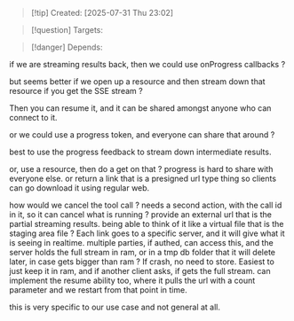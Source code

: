 
>[!tip] Created: [2025-07-31 Thu 23:02]

>[!question] Targets: 

>[!danger] Depends: 

if we are streaming results back, then we could use onProgress callbacks ?

but seems better if we open up a resource and then stream down that resource if you get the SSE stream ?

Then you can resume it, and it can be shared amongst anyone who can connect to it.

or we could use a progress token, and everyone can share that around ?

best to use the progress feedback to stream down intermediate results.

or, use a resource, then do a get on that ?
progress is hard to share with everyone else.
or return a link that is a presigned url type thing so clients can go download it using regular web.

how would we cancel the tool call ?
needs a second action, with the call id in it, so it can cancel what is running ?
provide an external url that is the partial streaming results.
being able to think of it like a virtual file that is the staging area file ?
Each link goes to a specific server, and it will give what it is seeing in realtime.
multiple parties, if authed, can access this, and the server holds the full stream in ram, or in a tmp db folder that it will delete later, in case gets bigger than ram ?
If crash, no need to store.
Easiest to just keep it in ram, and if another client asks, if gets the full stream.
can implement the resume ability too, where it pulls the url with a count parameter and we restart from that point in time.


this is very specific to our use case and not general at all.

